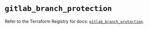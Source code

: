 # `gitlab_branch_protection`

Refer to the Terraform Registry for docs: [`gitlab_branch_protection`](https://registry.terraform.io/providers/gitlabhq/gitlab/17.0.1/docs/resources/branch_protection).
